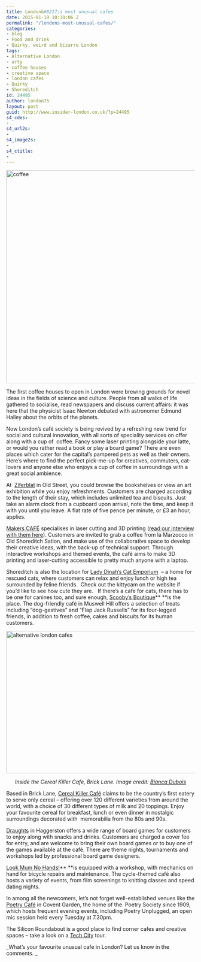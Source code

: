 ```yaml
---
title: London&#8217;s most unusual cafes
date: 2015-01-19 10:30:06 Z
permalink: "/londons-most-unusual-cafes/"
categories:
- blog
- Food and drink
- Quirky, weird and bizarre London
tags:
- Alternative London
- arty
- coffee houses
- creative space
- london cafes
- Quirky
- Shoreditch
id: 24495
author: london75
layout: post
guid: http://www.insider-london.co.uk/?p=24495
s4_cdes:
- 
s4_url2s:
- 
s4_image2s:
- 
s4_ctitle:
- 
---
```


[<img class="aligncenter size-full wp-image-24499" src="/wp-content/uploads/2015/01/coffee-569.jpg" alt="coffee " width="569" height="569" />](/wp-content/uploads/2015/01/coffee-569.jpg)

The first coffee houses to open in London were brewing grounds for novel ideas in the fields of science and culture. People from all walks of life gathered to socialise, read newspapers and discuss current affairs: it was here that the physicist Isaac Newton debated with astronomer Edmund Halley about the orbits of the planets.

Now London’s café society is being revived by a refreshing new trend for social and cultural innovation, with all sorts of speciality services on offer along with a cup of  coffee. Fancy some laser printing alongside your latte, or would you rather read a book or play a board game? There are even places which cater for the capital’s pampered pets as well as their owners. Here’s where to find the perfect pick-me-up for creatives, commuters, cat-lovers and anyone else who enjoys a cup of coffee in surroundings with a great social ambience.

At  [Ziferblat](http://london.ziferblat.net/ "Ziferblat") in Old Street, you could browse the bookshelves or view an art exhibition while you enjoy refreshments. Customers are charged according to the length of their stay, which includes unlimited tea and biscuits. Just take an alarm clock from a cupboard upon arrival, note the time, and keep it with you until you leave. A flat rate of five pence per minute, or £3 an hour, applies.

[Makers CAFÉ](http://makerscafe.com/ "makersCAFE") specialises in laser cutting and 3D printing (<a href="http://www.insider-london.co.uk/2014/09/19/insider-interview-makers-cafe/" target="_blank">read our interview with them here</a>). Customers are invited to grab a coffee from la Marzocco in Old Shoreditch Sation, and make use of the collaborative space to develop their creative ideas, with the back-up of technical support. Through interactive workshops and themed events, the café aims to make 3D printing and laser-cutting accessible to pretty much anyone with a laptop.

Shoreditch is also the location for [Lady Dinah&#8217;s Cat Emporium](http://ladydinahs.com/ "Lady Dinah's Cat Emporium")  &#8211; a home for rescued cats, where customers can relax and enjoy lunch or high tea surrounded by feline friends.  Check out the kittycam on the website if you’d like to see how cute they are.   If there’s a cafe for cats, there has to be one for canines too, and sure enough, [Scooby&#8217;s Boutique](http://scoobysboutique.co.uk "Scooby's Boutique")** **is the place. The dog-friendly café in Muswell Hill offers a selection of treats including &#8220;dog-gestives” and “Flap Jack Russells&#8221; for its four-legged friends, in addition to fresh coffee, cakes and biscuits for its human customers.

<img class="aligncenter wp-image-24527 size-full" src="/wp-content/uploads/2015/01/Cereal-killer-cafe.jpg" alt="alternative london cafes" width="569" height="380" />

<p style="text-align: center;">
  <em>Inside the Cereal Killer Cafe, Brick Lane. Image credit: <a href="https://www.flickr.com/photos/filmedbybianca/15944935110/in/photolist-bxSFuv-qydJvx-9eskfA-9aNpvr-8iicGU-7koVRD-6MErqi-7koVMg-7koVKD-9epgj6-7koVQ6-7koVTR-9epggg-9epgeM-9epgdc-7koVSv-7ksQe3-9epgbK-7ksQ7w-837uV4-qi7e36-qzu6Dw-qhZXGj-qhZYay-qzxVsp-qzxWon-pCyivS-qzxXuv-qxgLa1-qhZhvb-qhZi6Q-9pshyF-83aD55-oGzCDW-6QXM5W-7caqPD-aeWcm-bugysd-7qZB5H-4qUJg8-4qUJgg-4qUJg4-4qUPxT-4qUJgc-4qUJgp-4qUJg2-73iXPR-dR5rQM-biTbZt-bekvQ2/" target="_blank">Bianca Dubois</a></em>
</p>

Based in Brick Lane, [Cereal Killer Café](http://cerealkillercafe.co.uk/ "Cereal Killer Cafe") claims to be the country’s first eatery to serve only cereal – offering over 120 different varieties from around the world, with a choice of 30 different types of milk and 20 toppings. Enjoy your favourite cereal for breakfast, lunch or even dinner in nostalgic surroundings decorated with  memorabilia from the 80s and 90s.

[Draughts](http://www.draughtslondon.com/ "Draughts") in Haggerston offers a wide range of board games for customers to enjoy along with snacks and drinks. Customers are charged a cover fee for entry, and are welcome to bring their own board games or to buy one of the games available at the café. There are theme nights, tournaments and workshops led by professional board game designers.

[Look Mum No Hands!](http://www.lookmumnohands.com/ "Look Mum No Hands!")** **is equipped with a workshop, with mechanics on hand for bicycle repairs and maintenance. The cycle-themed café also hosts a variety of events, from film screenings to knitting classes and speed dating nights.

In among all the newcomers, let’s not forget well-established venues like the [Poetry Café](http://www.poetrysociety.org.uk/content/cafe/ "Poetry Cafe") in Covent Garden, the home of the  Poetry Society since 1909, which hosts frequent evening events, including Poetry Unplugged, an open mic session held every Tuesday at 7.30pm.

The Silicon Roundabout is a good place to find corner cafes and creative spaces &#8211; take a look on a [Tech City](http://www.insider-london.co.uk/silicon-roundabout-tech-city-tour/ "Tech City") tour.

_What&#8217;s your favourite unusual cafe in London? Let us know in the comments. _